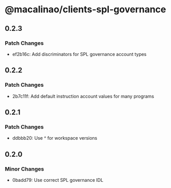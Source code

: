 # @macalinao/clients-spl-governance

## 0.2.3

### Patch Changes

- ef2b16c: Add discriminators for SPL governance account types

## 0.2.2

### Patch Changes

- 2b7c11f: Add default instruction account values for many programs

## 0.2.1

### Patch Changes

- ddbbb20: Use ^ for workspace versions

## 0.2.0

### Minor Changes

- 0badd79: Use correct SPL governance IDL
